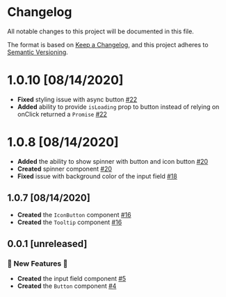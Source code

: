 # Changelog

All notable changes to this project will be documented in this file.

The format is based on [Keep a Changelog](https://keepachangelog.com/en/1.0.0/),
and this project adheres to [Semantic Versioning](https://semver.org/spec/v2.0.0.html).

# 1.0.10 [08/14/2020]

-   **Fixed** styling issue with async button [#22](https://github.com/EricTurf/t-components/pull/22)
-   **Added** ability to provide `isLoading` prop to button instead of relying on onClick returned a `Promise` [#22](https://github.com/EricTurf/t-components/pull/22)

# 1.0.8 [08/14/2020]

-   **Added** the ability to show spinner with button and icon button [#20](https://github.com/EricTurf/t-components/pull/20)
-   **Created** spinner component [#20](https://github.com/EricTurf/t-components/pull/20)
-   **Fixed** issue with background color of the input field [#18](https://github.com/EricTurf/t-components/pull/18)

## 1.0.7 [08/14/2020]

-   **Created** the `IconButton` component [#16](https://github.com/EricTurf/t-components/pull/16)
-   **Created** the `Tooltip` component [#16](https://github.com/EricTurf/t-components/pull/16)

## 0.0.1 [unreleased]

### 🦄 New Features 🦄

-   **Created** the input field component [#5](https://github.com/EricTurf/t-components/pull/5)
-   **Created** the `Button` component [#4](https://github.com/EricTurf/t-components/pull/4)
